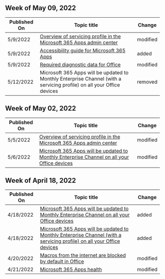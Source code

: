 <!-- This file is generated automatically each week. Changes made to this file will be overwritten.-->



## Week of May 09, 2022


| Published On |Topic title | Change |
|------|------------|--------|
| 5/9/2022 | [Overview of servicing profile in the Microsoft 365 Apps admin center](/DeployOffice/admincenter/servicing-profile) | modified |
| 5/9/2022 | [Accessibility guide for Microsoft 365 Apps](/DeployOffice/accessibility-guide) | added |
| 5/9/2022 | [Required diagnostic data for Office](/DeployOffice/privacy/required-diagnostic-data) | modified |
| 5/12/2022 | Microsoft 365 Apps will be updated to Monthly Enterprise Channel (with a servicing profile) on all your Office devices | removed |


## Week of May 02, 2022


| Published On |Topic title | Change |
|------|------------|--------|
| 5/5/2022 | [Overview of servicing profile in the Microsoft 365 Apps admin center](/DeployOffice/admincenter/servicing-profile) | modified |
| 5/6/2022 | [Microsoft 365 Apps will be updated to Monthly Enterprise Channel on all your Office devices](/DeployOffice/other/devices-updating-monthly-enterprise-channel) | modified |


## Week of April 18, 2022


| Published On |Topic title | Change |
|------|------------|--------|
| 4/18/2022 | [Microsoft 365 Apps will be updated to Monthly Enterprise Channel on all your Office devices](/DeployOffice/other/devices-updating-monthly-enterprise-channel) | added |
| 4/18/2022 | [Microsoft 365 Apps will be updated to Monthly Enterprise Channel (with a servicing profile) on all your Office devices](/DeployOffice/other/devices-updating-servicing-profile) | added |
| 4/20/2022 | [Macros from the internet are blocked by default in Office ](/DeployOffice/security/internet-macros-blocked) | modified |
| 4/21/2022 | [Microsoft 365 Apps health](/DeployOffice/admincenter/microsoft-365-apps-health) | modified |
